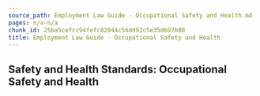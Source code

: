 ```yaml
---
source_path: Employment Law Guide - Occupational Safety and Health.md
pages: n/a-n/a
chunk_id: 25ba5cefcc94fefc82044c56dd92c5e35d697b08
title: Employment Law Guide - Occupational Safety and Health
---
```

## Safety and Health Standards: Occupational Safety and Health
